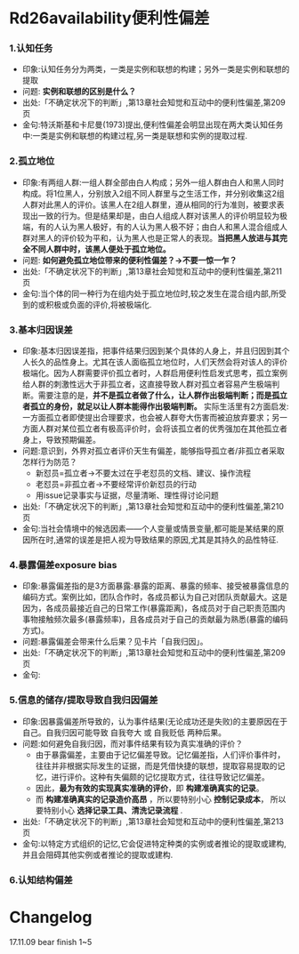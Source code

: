 # Rd26availability便利性偏差

### 1.认知任务
- 印象:认知任务分为两类，一类是实例和联想的构建；另外一类是实例和联想的提取
- 问题: **实例和联想的区别是什么？**
- 出处:「不确定状况下的判断」,第13章社会知觉和互动中的便利性偏差,第209页
- 金句:特沃斯基和卡尼曼(1973)提出,便利性偏差会明显出现在两大类认知任务中:一类是实例和联想的构建过程,另一类是联想和实例的提取过程.

### 2.孤立地位
- 印象:有两组人群:一组人群全部由白人构成；另外一组人群由白人和黑人同时构成。将1位黑人，分别放入2组不同人群里与之生活工作，并分别收集这2组人群对此黑人的评价。该黑人在2组人群里，遵从相同的行为准则，被要求表现出一致的行为。但是结果却是，由白人组成人群对该黑人的评价明显较为极端，有的人认为黑人极好，有的人认为黑人极不好；由白人和黑人混合组成人群对黑人的评价较为平和，认为黑人也是正常人的表现。**当把黑人放进与其完全不同人群中时，该黑人便处于孤立地位。** 
- 问题: **如何避免孤立地位带来的便利性偏差？->不要一惊一乍？**
- 出处:「不确定状况下的判断」,第13章社会知觉和互动中的便利性偏差,第211页
- 金句:当个体的同一种行为在组内处于孤立地位时,较之发生在混合组内部,所受到的或积极或负面的评价,将被极端化.

### 3.基本归因误差
- 印象:基本归因误差指，把事件结果归因到某个具体的人身上，并且归因到其个人长久的品性身上。尤其在该人面临孤立地位时，人们天然会将对该人的评价极端化。因为人群需要评价孤立者时，人群启用便利性启发式思考，孤立案例给人群的刺激性远大于非孤立者，这直接导致人群对孤立者容易产生极端判断。需要注意的是，**并不是孤立者做了什么，让人群作出极端判断；而是孤立者孤立的身份，就足以让人群本能得作出极端判断。** 实际生活里有2方面启发:一方面孤立者即使提出合理要求，也会被人群夸大伤害而被迫放弃要求；另一方面人群对某位孤立者有极高评价时，会将该孤立者的优秀强加在其他孤立者身上，导致预期偏差。
- 问题:意识到，外界对孤立者评价天生有偏差，能够指导孤立者/非孤立者采取怎样行为防范？
    + 新怼员=孤立者->不要太过在乎老怼员的文档、建议、操作流程
    + 老怼员=非孤立者->不要经常评价新怼员的行动
    + 用issue记录事实与证据，尽量清晰、理性得讨论问题
- 出处:「不确定状况下的判断」,第13章社会知觉和互动中的便利性偏差,第210页
- 金句:当社会情境中的候选因素——个人变量或情景变量,都可能是某结果的原因所在时,通常的误差是把人视为导致结果的原因,尤其是其持久的品性特征.

### 4.暴露偏差exposure bias
- 印象:暴露偏差指的是3方面暴露:暴露的距离、暴露的频率、接受被暴露信息的编码方式。案例比如，团队合作时，各成员都认为自己对团队贡献最大。这是因为，各成员最接近自己的日常工作(暴露距离)，各成员对于自己职责范围内事物接触频次最多(暴露频率)，且各成员对于自己的贡献最为熟悉(暴露的编码方式)。
- 问题:暴露偏差会带来什么后果？见卡片「自我归因」。
- 出处:「不确定状况下的判断」,第13章社会知觉和互动中的便利性偏差,第209页
- 金句:

### 5.信息的储存/提取导致自我归因偏差
- 印象:因暴露偏差所导致的，认为事件结果(无论成功还是失败)的主要原因在于自己。自我归因可能导致 自我夸大 或 自我贬低 两种后果。
- 问题:如何避免自我归因，而对事件结果有较为真实准确的评价？
    + 由于暴露偏差，主要由于记忆偏差导致。记忆偏差指，人们评价事件时，往往并非根据实际发生的证据，而是凭借快捷的联想，提取容易提取的记忆，进行评价。这种有失偏颇的记忆提取方式，往往导致记忆偏差。
    + 因此，**最为有效的实现真实准确的评价**，即 **构建准确真实的记录**。
    + 而 **构建准确真实的记录造价高昂** ，所以要特别小心 **控制记录成本**， 所以要特别小心 **选择记录工具、清洗记录流程** .
- 出处:「不确定状况下的判断」,第13章社会知觉和互动中的便利性偏差,第213页
- 金句:以特定方式组织的记忆,它会促进特定种类的实例或者推论的提取或建构,并且会阻碍其他实例或者推论的提取或建构.

### 6.认知结构偏差

# Changelog
17.11.09 bear finish 1~5

